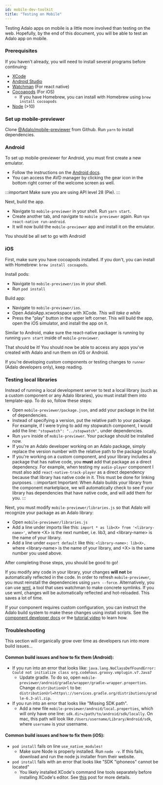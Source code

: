 ```yaml
---
id: mobile-dev-toolkit
title: "Testing on Mobile"
---
```


Testing Adalo apps on mobile is a little more involved than testing on the web. Hopefully, by the end of this document, you will be able to test an Adalo app on mobile.

### Prerequisites

If you haven't already, you will need to install several programs before continuing:

- [XCode](https://apps.apple.com/us/app/xcode/id497799835?mt=12)
- [Android Studio](https://developer.android.com/studio)
- [Watchman](https://facebook.github.io/watchman/docs/install#buildinstall) (For react native)
- [Cocoapods](https://cocoapods.org/) (For iOS)
  - If you have Homebrew, you can install with Homebrew using `brew install cocoapods`
- [Node](https://nodejs.org/en/) (>10)

### Set up mobile-previewer

Clone [@Adalo/mobile-previewer](https://github.com/AdaloHQ/mobile-previewer) from Github. Run `yarn` to install dependencies.

### Android

To set up mobile-previewer for Android, you must first create a new emulator.

- Follow the instructions on the [Android docs](https://developer.android.com/studio/run/managing-avds#createavd).
- You can access the AVD manager by clicking the gear icon in the bottom right corner of the welcome screen as well.

:::important
Make sure you are using API level 28 (Pie).
:::

Next, build the app.

- Navigate to `mobile-previewer` in your shell. Run `yarn start`.
- Create another tab, and navigate to `mobile previewer` again. Run `npx react-native run-android`.
- It will now build the `mobile-previewer` app and install it on the emulator.

You should be all set to go with Android!

### iOS

First, make sure you have cocoapods installed. If you don't, you can install with Homebrew: `brew install cocoapods`.

Install pods:

- Navigate to `mobile-previewer/ios` in your shell.
- Run `pod install`

Build app:

- Navigate to `mobile-previewer/ios`.
- Open AdaloApp.xcworkspace with XCode. _This will take a while_
- Press the "play" button in the upper left corner. This will build the app, open the iOS simulator, and install the app on it.

Similar to Android, make sure the react-native packager is running by running `yarn start` inside of `mobile-previewer`.

That should be it! You should now be able to access any apps you've created with Adalo and run them on iOS or Android.

If you're developing custom components or testing changes to `runner` (Adalo developers only), keep reading.

### Testing local libraries

Instead of running a local development server to test a local library (such as a custom component or any Adalo libraries), you must install them into template-app. To do so, follow these steps:

- Open `mobile-previewer/package.json`, and add your package in the list of dependencies.
- Instead of specifying a version, put the relative path to your package. For example, if I were trying to add my stopwatch component, I would add the line: `"stopwatch": "../stopwatch",` under dependencies.
- Run `yarn` inside of `mobile-previewer`. Your package should be installed now.
- If you're an Adalo developer working on an Adalo package, simply replace the version number with the relative path to the package locally.
- If you're working on a custom component, and your library includes a package that has native code, you **must** add that package as a direct dependency. For example, when testing my `audio-player` component I must also add `react-native-track-player` as a direct dependency because that library has native code in it. This must be done for linking purposes.
  :::important
  Important: When Adalo builds your library from the component marketplace, we will automatically check to see if your library has dependencies that have native code, and will add them for you.
  :::

Next, you must modify `mobile-previewer/libraries.js` so that Adalo will recognize your package as an Adalo library:

- Open `mobile-previewer/libraries.js`
- Add a line under imports like this: `import * as lib<X> from '<library-name>'`, where <X\> is the next number, i.e. lib3, and <library-name\> is the name of your library.
- Add a line under `export default` like this: `<library-name>: lib<X>,` where <library-name\> is the name of your library, and <X\> is the same number you used above.

After completing those steps, you should be good to go!

If you modify any code in your library, your changes **will not** be automatically reflected in the code. In order to refresh `mobile-previewer`, you must reinstall the dependencies using `yarn --force`.
Alternatively, you can use [wml](https://github.com/wix/wml), a tool that uses watchman to make concrete symlinks. If you use wml, changes will be automatically reflected and hot-reloaded. This saves a lot of time.

If your component requires custom configuration, you can instruct the Adalo build system to make these changes using install scripts. See the [component developer docs](marketplace/getting-started.md) or the [tutorial video](https://youtu.be/6VAdoYKaNgc) to learn how.

### Troubleshooting

This section will organically grow over time as developers run into more build issues...
#### Common build issues and how to fix them (Android):
- If you run into an error that looks like: `java.lang.NoClassDefFoundError: Could not initialize class org.codehaus.groovy.vmplugin.v7.Java7`
  - Update gradle. To do so, open `mobile-previewer/android/gradle/wrapper/gradle-wrapper.properties`. Change `distributionUrl` to be: `distributionUrl=https\://services.gradle.org/distributions/gradle-6.3-all.zip`.
- If you run into an error that looks like "Missing SDK path".
  - Add a new file `mobile-previewer/android/local.properties`, which will only have one line: `sdk.dir=/path/to/android/sdk/locally`. On mac, this path will look like `/Users/username/Library/Android/sdk`, where `username` is your username. 
#### Common build issues and how to fix them (iOS):
- `pod install` fails on line `use_native_modules!`
  - Make sure Node is properly installed. Run `node -v`. If this fails, download and run the node js installer from their website.
- `pod install` fails with an error that looks like "SDK "iphoneos" cannot be located"
  - You likely installed XCode's command line tools separately before installing XCode's editor. See [this](https://www.ryadel.com/en/xcode-sdk-iphoneos-cannot-be-located-mac-osx-error-fix/) post for more details.